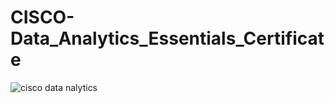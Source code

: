 # CISCO-Data_Analytics_Essentials_Certificate

![cisco data nalytics](https://github.com/user-attachments/assets/44043443-199f-45ba-abb7-032fb12eade3)
